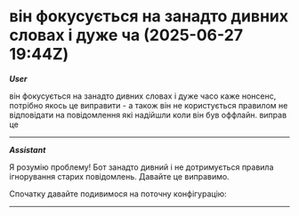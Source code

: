 <!-- Generated by SpecStory -->

# він фокусується на занадто дивних словах і дуже ча (2025-06-27 19:44Z)

_**User**_

він фокусується на занадто дивних словах і дуже часо каже нонсенс, потрібно якось це виправити - а також він не користується правилом не відповідати на повідомлення які надійшли коли він був оффлайн. виправ це

---

_**Assistant**_

Я розумію проблему! Бот занадто дивний і не дотримується правила ігнорування старих повідомлень. Давайте це виправимо.

Спочатку давайте подивимося на поточну конфігурацію: 

---

